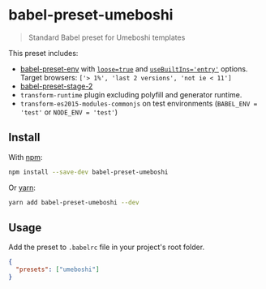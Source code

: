 # babel-preset-umeboshi

> Standard Babel preset for Umeboshi templates

This preset includes:

* [babel-preset-env](https://github.com/babel/babel/tree/master/experimental/babel-preset-env) with [`loose=true`](https://github.com/babel/babel/tree/master/experimental/babel-preset-env#modules) and [`useBuiltIns='entry'`](https://github.com/babel/babel/tree/master/experimental/babel-preset-env#usebuiltins) options. Target browsers: `['> 1%', 'last 2 versions', 'not ie < 11']`
* [babel-preset-stage-2](https://github.com/babel/babel/tree/master/packages/babel-preset-stage-2)
* `transform-runtime` plugin excluding polyfill and generator runtime.
* `transform-es2015-modules-commonjs` on test environments (`BABEL_ENV = 'test'` or `NODE_ENV = 'test'`)

## Install

With [npm](https://www.npmjs.com):

```sh
npm install --save-dev babel-preset-umeboshi
```

Or [yarn](https://yarnpkg.com):

```sh
yarn add babel-preset-umeboshi --dev
```

## Usage

Add the preset to `.babelrc` file in your project's root folder.

```json
{
  "presets": ["umeboshi"]
}
```
